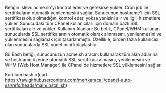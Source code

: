 
Betiğin İşlevi:
acme.sh'yi kontrol eder ve gerekirse yükler.
Cron job ile sertifikaların otomatik yenilenmesini sağlar.
Sunucunun hostname'i için SSL sertifikası olup olmadığını kontrol eder, yoksa yenisini alır ve ilgili hizmetlere yükler.
Sunucudaki tüm CPanel kullanıcıları için domain bazlı SSL sertifikaları alır ve yükler.
Kullanım Alanları:
Bu betik, CPanel/WHM kullanan sunucularda SSL sertifikalarının otomatik olarak alınmasını, yenilenmesini ve yüklenmesini sağlamak için tasarlanmıştır. Özellikle, birden fazla kullanıcısı olan sunucularda SSL yönetimini kolaylaştırır.

Bu Bash betiği, sunucunuzun acme.sh aracını kullanarak tüm alan adlarına ve hostname üzerine otomatik SSL sertifikası almasını, yenilemesini ve WHM (Web Host Manager) ile CPanel'de hizmetlere SSL yüklemesini sağlar.

Kurulum
bash <(curl https://raw.githubusercontent.com/mertkaracali/cpanel-auto-ssl/refs/heads/main/install.sh)
